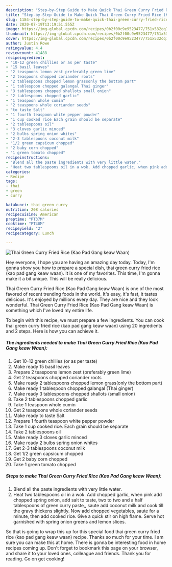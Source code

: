 ```yaml
---
description: "Step-by-Step Guide to Make Quick Thai Green Curry Fried Rice (Kao Pad Gang keaw Waan)"
title: "Step-by-Step Guide to Make Quick Thai Green Curry Fried Rice (Kao Pad Gang keaw Waan)"
slug: 1184-step-by-step-guide-to-make-quick-thai-green-curry-fried-rice-kao-pad-gang-keaw-waan
date: 2020-07-19T13:19:51.555Z
image: https://img-global.cpcdn.com/recipes/0b2f00c9e9523477/751x532cq70/thai-green-curry-fried-rice-kao-pad-gang-keaw-waan-recipe-main-photo.jpg
thumbnail: https://img-global.cpcdn.com/recipes/0b2f00c9e9523477/751x532cq70/thai-green-curry-fried-rice-kao-pad-gang-keaw-waan-recipe-main-photo.jpg
cover: https://img-global.cpcdn.com/recipes/0b2f00c9e9523477/751x532cq70/thai-green-curry-fried-rice-kao-pad-gang-keaw-waan-recipe-main-photo.jpg
author: Justin Rowe
ratingvalue: 4.4
reviewcount: 41488
recipeingredient:
- "10-12 green chillies or as per taste"
- "15 basil leaves"
- "2 teaspoons lemon zest preferably green lime"
- "2 teaspoons chopped coriander roots"
- "2 tablespoons chopped lemon grassonly the bottom part"
- "1 tablespoon chopped galangal Thai ginger"
- "3 tablespoons chopped shallots small onion"
- "2 tablespoons chopped garlic"
- "1 teaspoon whole cumin"
- "2 teaspoons whole coriander seeds"
- "to taste Salt"
- "1 fourth teaspoon white pepper powder"
- "1 cup cooked rice Each grain should be separate"
- "2 tablespoons oil"
- "3 cloves garlic minced"
- "2 bulbs spring onion whites"
- "2-3 tablespoons coconut milk"
- "1/2 green capsicum chopped"
- "2 baby corn chopped"
- "1 green tomato chopped"
recipeinstructions:
- "Blend all the paste ingredients with very little water."
- "Heat two tablespoons oil in a wok. Add chopped garlic, when pink add chopped spring onion, add salt to taste, two to two and a half tablespoons of green curry paste,, saute add coconut milk and cook till the gravy thickens slightly. Now add chopped vegetables, saute for a minute, then add cooked rice. Give a quick stir on high flame. Serve hot garnished with spring onion greens and lemon slices."
categories:
- Recipe
tags:
- thai
- green
- curry

katakunci: thai green curry 
nutrition: 208 calories
recipecuisine: American
preptime: "PT37M"
cooktime: "PT40M"
recipeyield: "2"
recipecategory: Lunch

---
```



![Thai Green Curry Fried Rice (Kao Pad Gang keaw Waan)](https://img-global.cpcdn.com/recipes/0b2f00c9e9523477/751x532cq70/thai-green-curry-fried-rice-kao-pad-gang-keaw-waan-recipe-main-photo.jpg)

Hey everyone, I hope you are having an amazing day today. Today, I'm gonna show you how to prepare a special dish, thai green curry fried rice (kao pad gang keaw waan). It is one of my favorites. This time, I'm gonna make it a bit unique. This will be really delicious.



Thai Green Curry Fried Rice (Kao Pad Gang keaw Waan) is one of the most favored of recent trending foods in the world. It's easy, it's fast, it tastes delicious. It's enjoyed by millions every day. They are nice and they look wonderful. Thai Green Curry Fried Rice (Kao Pad Gang keaw Waan) is something which I've loved my entire life.


To begin with this recipe, we must prepare a few ingredients. You can cook thai green curry fried rice (kao pad gang keaw waan) using 20 ingredients and 2 steps. Here is how you can achieve it.

<!--inarticleads1-->

##### The ingredients needed to make Thai Green Curry Fried Rice (Kao Pad Gang keaw Waan):

1. Get 10-12 green chillies (or as per taste)
1. Make ready 15 basil leaves
1. Prepare 2 teaspoons lemon zest (preferably green lime)
1. Get 2 teaspoons chopped coriander roots
1. Make ready 2 tablespoons chopped lemon grass(only the bottom part)
1. Make ready 1 tablespoon chopped galangal (Thai ginger)
1. Make ready 3 tablespoons chopped shallots (small onion)
1. Take 2 tablespoons chopped garlic
1. Take 1 teaspoon whole cumin
1. Get 2 teaspoons whole coriander seeds
1. Make ready to taste Salt
1. Prepare 1 fourth teaspoon white pepper powder
1. Take 1 cup cooked rice. Each grain should be separate
1. Take 2 tablespoons oil
1. Make ready 3 cloves garlic minced
1. Make ready 2 bulbs spring onion whites
1. Get 2-3 tablespoons coconut milk
1. Get 1/2 green capsicum chopped
1. Get 2 baby corn chopped
1. Take 1 green tomato chopped




<!--inarticleads2-->

##### Steps to make Thai Green Curry Fried Rice (Kao Pad Gang keaw Waan):

1. Blend all the paste ingredients with very little water.
1. Heat two tablespoons oil in a wok. Add chopped garlic, when pink add chopped spring onion, add salt to taste, two to two and a half tablespoons of green curry paste,, saute add coconut milk and cook till the gravy thickens slightly. Now add chopped vegetables, saute for a minute, then add cooked rice. Give a quick stir on high flame. Serve hot garnished with spring onion greens and lemon slices.




So that is going to wrap this up for this special food thai green curry fried rice (kao pad gang keaw waan) recipe. Thanks so much for your time. I am sure you can make this at home. There is gonna be interesting food in home recipes coming up. Don't forget to bookmark this page on your browser, and share it to your loved ones, colleague and friends. Thank you for reading. Go on get cooking!
